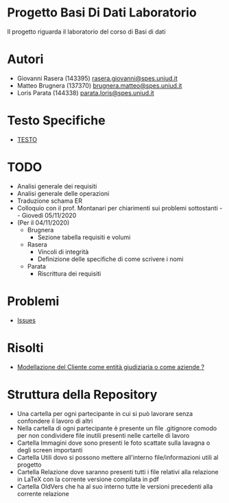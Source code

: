 # Progetto Basi Di Dati Laboratorio
Il progetto riguarda il laboratorio del corso di Basi di dati

# Autori
- Giovanni Rasera (143395) rasera.giovanni@spes.uniud.it
- Matteo Brugnera (137370) brugnera.matteo@spes.uniud.it
- Loris Parata (144338) parata.loris@spes.uniud.it

# Testo Specifiche
- [TESTO](https://github.com/GiovanniRaseraF/ProgettoBasiDiDatiLaboratorio/blob/main/Consegna.pdf)

# TODO
- Analisi generale dei requisiti
- Analisi generale delle operazioni
- Traduzione schama ER
- Colloquio con il prof. Montanari per chiarimenti sui problemi sottostanti	-- Giovedì 05/11/2020
- (Per il 04/11/2020)
	- Brugnera
		- Sezione tabella requisiti e volumi
	- Rasera
		- Vincoli di integrità
		- Definizione delle specifiche di come scrivere i nomi 
	- Parata
		- Riscrittura dei requisiti

# Problemi
- [Issues](https://github.com/GiovanniRaseraF/ProgettoBasiDiDatiLaboratorio/issues)

# Risolti
- [Modellazione del Cliente come entità giudiziaria o come aziende ?](https://github.com/GiovanniRaseraF/ProgettoBasiDiDatiLaboratorio/issues/6)

# Struttura della Repository
- Una cartella per ogni partecipante in cui si può lavorare senza confondere il lavoro di altri
- Nella cartella di ogni partecipante è presente un file .gitignore comodo per non condividere file inutili presenti nelle cartelle di lavoro 
- Cartella Immagini dove sono presenti le foto scattate sulla lavagna o degli screen importanti
- Cartella Utili dovo si possono mettere all'interno file/informazioni utili al progetto
- Cartella Relazione dove saranno presenti tutti i file relativi alla relazione in LaTeX con la corrente versione compilata in pdf
- Cartella OldVers che ha al suo interno tutte le versioni precedenti alla corrente relazione 

